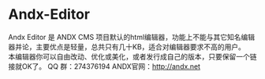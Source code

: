 # Andx-Editor
Andx Editor 是 ANDX CMS 项目默认的html编辑器，功能上不能与其它知名编辑器并论，主要优点是轻量，总共只有几十KB，适合对编辑器要求不高的用户。<br />
本编辑器你可以自由改动、优化或美化，或者发行成自己的版本，只要保留一个链接就OK了。
QQ 群：274376194
ANDX官网：http://andx.net
